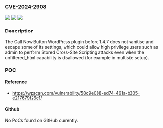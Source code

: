 ### [CVE-2024-2908](https://cve.mitre.org/cgi-bin/cvename.cgi?name=CVE-2024-2908)
![](https://img.shields.io/static/v1?label=Product&message=Call%20Now%20Button%20&color=blue)
![](https://img.shields.io/static/v1?label=Version&message=0%3C%201.4.7%20&color=brighgreen)
![](https://img.shields.io/static/v1?label=Vulnerability&message=CWE-79%20Cross-Site%20Scripting%20(XSS)&color=brighgreen)

### Description

The Call Now Button  WordPress plugin before 1.4.7 does not sanitise and escape some of its settings, which could allow high privilege users such as admin to perform Stored Cross-Site Scripting attacks even when the unfiltered_html capability is disallowed (for example in multisite setup).

### POC

#### Reference
- https://wpscan.com/vulnerability/58c9e088-ed74-461a-b305-e217679f26c1/

#### Github
No PoCs found on GitHub currently.

